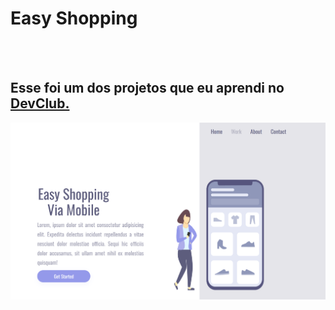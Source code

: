 <h1>Easy Shopping</h1>
<br>
<br>
<h2>Esse foi um dos projetos que eu aprendi no <a href="https://rodolfomori.com.br/devclub">DevClub.</a></h2>

<img src="https://github.com/SWtheaven/easy-shopping/blob/main/assets/Desktop.png">
